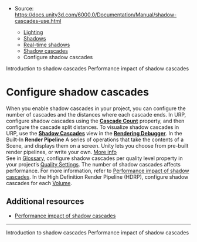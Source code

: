 * Source: https://docs.unity3d.com/6000.0/Documentation/Manual/shadow-cascades-use.html

  * [Lighting](https://docs.unity3d.com/6000.0/Documentation/Manual/LightingOverview.html)
  * [Shadows](https://docs.unity3d.com/6000.0/Documentation/Manual/Shadows.html)
  * [Real-time shadows](https://docs.unity3d.com/6000.0/Documentation/Manual/shadow-realtime.html)
  * [Shadow cascades](https://docs.unity3d.com/6000.0/Documentation/Manual/shadow-cascades-landing.html)
  * Configure shadow cascades


[](https://docs.unity3d.com/6000.0/Documentation/Manual/shadow-cascades.html)
Introduction to shadow cascades
[](https://docs.unity3d.com/6000.0/Documentation/Manual/shadow-cascades-performance.html)
Performance impact of shadow cascades
# Configure shadow cascades
When you enable shadow cascades in your project, you can configure the number of cascades and the distances where each cascade ends.
In URP, configure shadow cascades using the [**Cascade Count**](https://docs.unity3d.com/6000.0/Documentation/Manual/urp/universalrp-asset.html#shadows) property, and then configure the cascade split distances. To visualize shadow cascades in URP, use the [**Shadow Cascades**](https://docs.unity3d.com/6000.0/Documentation/Manual/urp/shadow-cascades-visualize.html) view in the [**Rendering Debugger**](https://docs.unity3d.com/6000.0/Documentation/Manual/urp/features/rendering-debugger.html).
In the Built-In **Render Pipeline** A series of operations that take the contents of a Scene, and displays them on a screen. Unity lets you choose from pre-built render pipelines, or write your own. [More info](https://docs.unity3d.com/6000.0/Documentation/Manual/render-pipelines.html)  
See in [Glossary](https://docs.unity3d.com/6000.0/Documentation/Manual/Glossary.html#Renderpipeline), configure shadow cascades per quality level property in your project’s [Quality Settings](https://docs.unity3d.com/6000.0/Documentation/Manual/class-QualitySettings.html).
The number of shadow cascades affects performance. For more information, refer to [Performance impact of shadow cascades](https://docs.unity3d.com/6000.0/Documentation/Manual/shadow-cascades-performance.html).
In the High Definition Render Pipeline (HDRP), configure shadow cascades for each [Volume](https://docs.unity3d.com/Packages/com.unity.render-pipelines.high-definition@latest/index.html?subfolder=/manual/understand-volumes.html).
## Additional resources
  * [Performance impact of shadow cascades](https://docs.unity3d.com/6000.0/Documentation/Manual/shadow-cascades-performance.html)


* * *
[](https://docs.unity3d.com/6000.0/Documentation/Manual/shadow-cascades.html)
Introduction to shadow cascades
[](https://docs.unity3d.com/6000.0/Documentation/Manual/shadow-cascades-performance.html)
Performance impact of shadow cascades
